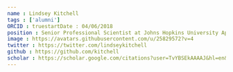 ```yaml
---
name : Lindsey Kitchell
tags : ['alumni']
ORCID : truestartDate : 04/06/2018
position : Senior Professional Scientist at Johns Hopkins University Applied Physics Laboratory
image : https://avatars.githubusercontent.com/u/25829572?v=4
twitter : https://twitter.com/lindseykitchell
github : https://github.com/kitchell
scholar : https://scholar.google.com/citations?user=TvYBSEkAAAAJ&hl=en&oi=ao
---
```

